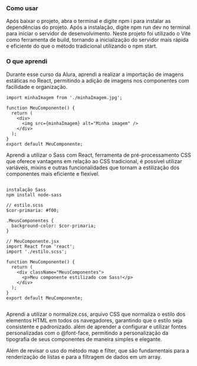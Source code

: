 <h3>Como usar</h3>
<p>
Após baixar o projeto, abra o terminal e digite npm i para instalar as dependências do projeto. Após a instalação, digite npm run dev no terminal para iniciar o servidor de desenvolvimento. Neste projeto foi utilizado o Vite como ferramenta de build, tornando a inicialização do servidor mais rápida e eficiente do que o método tradicional utilizando o npm start.
</p>
<h3>O que aprendi</h3>
<p>
Durante esse curso da Alura, aprendi a realizar a importação de imagens estáticas no React, permitindo a adição de imagens nos componentes com facilidade e organização.
</p>

```
import minhaImagem from './minhaImagem.jpg';

function MeuComponente() {
  return (
    <div>
      <img src={minhaImagem} alt="Minha imagem" />
    </div>
  );
}
export default MeuComponente;
```

<p>
Aprendi a utilizar o Sass com React,  ferramenta de pré-processamento CSS que oferece vantagens em relação ao CSS tradicional, é possível utilizar variáveis, mixins e outras funcionalidades que tornam a estilização dos componentes mais eficiente e flexível.
</p>

```

instalação Sass
npm install node-sass

// estilo.scss
$cor-primaria: #f00;

.MeusComponentes {
  background-color: $cor-primaria;
}

// MeuComponente.jsx
import React from 'react';
import './estilo.scss';

function MeuComponente() {
  return (
    <div className="MeusComponentes">
      <p>Meu componente estilizado com Sass!</p>
    </div>
  );
}
export default MeuComponente;


```



<p>
Aprendi a utilizar o normalize.css, arquivo CSS que normaliza o estilo dos elementos HTML em todos os navegadores, garantindo que o estilo seja consistente e padronizado. além de aprender a configurar e utilizar fontes personalizadas com o @font-face, permitindo a personalização da tipografia de seus componentes de maneira simples e elegante.

Além de revisar o uso do método map e filter, que são fundamentais para a renderização de listas e para a filtragem de dados em um array.
</p>
